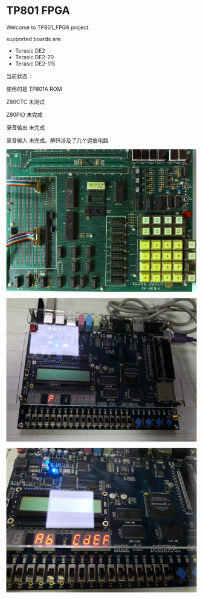 # TP801 FPGA

Welcome to TP801_FPGA project. 

supported boards are:

- Terasic DE2
- Terasic DE2-70
- Terasic DE2-115



当前状态：

使用的是 TP801A ROM

Z80CTC 未测试

Z80PIO 未完成

录音输出 未完成

录音输入 未完成。解码涉及了几个运放电路





![tp801a](pic\tp801a.png)

![tp801a-de2-1](pic\tp801a-de2-1.png)

![tp801a-de2-2](pic\tp801a-de2-2.png)